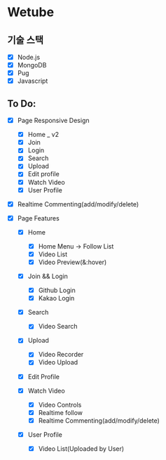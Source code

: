 # Wetube

## 기술 스택

- [x] Node.js
- [x] MongoDB
- [x] Pug
- [x] Javascript

## To Do:

- [x] Page Responsive Design

  - [x] Home \_ v2
  - [x] Join
  - [x] Login
  - [x] Search
  - [x] Upload
  - [x] Edit profile
  - [x] Watch Video
  - [x] User Profile

- [x] Realtime Commenting(add/modify/delete)

- [x] Page Features

  - [x] Home

    - [x] Home Menu -> Follow List
    - [x] Video List
    - [x] Video Preview(&:hover)

  - [x] Join && Login

    - [x] Github Login
    - [x] Kakao Login

  - [x] Search

    - [x] Video Search

  - [x] Upload

    - [x] Video Recorder
    - [x] Video Upload

  - [x] Edit Profile

  - [x] Watch Video

    - [x] Video Controls
    - [x] Realtime follow
    - [x] Realtime Commenting(add/modify/delete)

  - [x] User Profile

    - [x] Video List(Uploaded by User)
